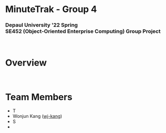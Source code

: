 # **MinuteTrak - Group 4**

### Depaul University '22 Spring</br>SE452 (Object-Oriented Enterprise Computing) Group Project

</br>

# **Overview**

</br>

# **Team Members**

- T
- Wonjun Kang ([wj-kang](https://github.com/wj-kang))
- S
-
